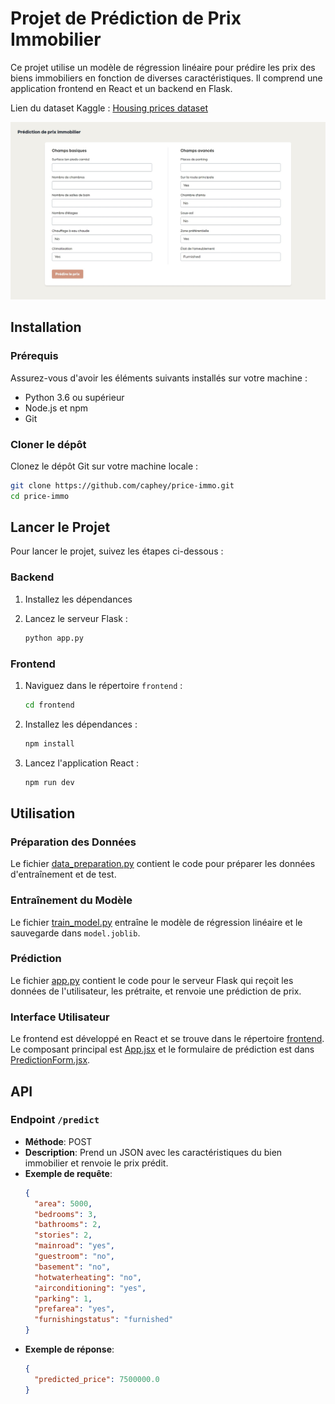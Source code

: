 # Projet de Prédiction de Prix Immobilier

Ce projet utilise un modèle de régression linéaire pour prédire les prix des biens immobiliers en fonction de diverses caractéristiques. Il comprend une application frontend en React et un backend en Flask.

Lien du dataset Kaggle : [Housing prices dataset](https://www.kaggle.com/datasets/yasserh/housing-prices-dataset)


![Screenshot de l'application](/frontend/public/img/screenshot.jpeg)


## Installation

### Prérequis

Assurez-vous d'avoir les éléments suivants installés sur votre machine :

- Python 3.6 ou supérieur
- Node.js et npm
- Git

### Cloner le dépôt

Clonez le dépôt Git sur votre machine locale :

```sh
git clone https://github.com/caphey/price-immo.git
cd price-immo
```

## Lancer le Projet

Pour lancer le projet, suivez les étapes ci-dessous :

### Backend

1. Installez les dépendances

2. Lancez le serveur Flask :
   ```sh
   python app.py
   ```

### Frontend

1. Naviguez dans le répertoire `frontend` :

   ```sh
   cd frontend
   ```

2. Installez les dépendances :

   ```sh
   npm install
   ```

3. Lancez l'application React :
   ```sh
   npm run dev
   ```

## Utilisation

### Préparation des Données

Le fichier [data_preparation.py](data_preparation.py) contient le code pour préparer les données d'entraînement et de test.

### Entraînement du Modèle

Le fichier [train_model.py](train_model.py) entraîne le modèle de régression linéaire et le sauvegarde dans `model.joblib`.

### Prédiction

Le fichier [app.py](app.py) contient le code pour le serveur Flask qui reçoit les données de l'utilisateur, les prétraite, et renvoie une prédiction de prix.

### Interface Utilisateur

Le frontend est développé en React et se trouve dans le répertoire [frontend](frontend). Le composant principal est [App.jsx](frontend/src/App.jsx) et le formulaire de prédiction est dans [PredictionForm.jsx](frontend/src/components/PredictionForm.jsx).

## API

### Endpoint `/predict`

- **Méthode**: POST
- **Description**: Prend un JSON avec les caractéristiques du bien immobilier et renvoie le prix prédit.
- **Exemple de requête**:
  ```json
  {
    "area": 5000,
    "bedrooms": 3,
    "bathrooms": 2,
    "stories": 2,
    "mainroad": "yes",
    "guestroom": "no",
    "basement": "no",
    "hotwaterheating": "no",
    "airconditioning": "yes",
    "parking": 1,
    "prefarea": "yes",
    "furnishingstatus": "furnished"
  }
  ```
- **Exemple de réponse**:
  ```json
  {
    "predicted_price": 7500000.0
  }
  ```
